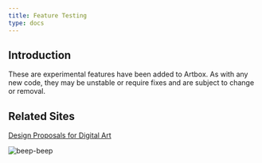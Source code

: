 ```yaml
---
title: Feature Testing
type: docs
---
```


## Introduction

These are experimental features have been added to Artbox. As with any new code, they may be unstable or require fixes and are subject to change or removal.

## Related Sites

[Design Proposals for Digital Art](https://gitlab.gnome.org/americo_gobbo/GIMPBrushwork/-/boards)

![beep-beep](/images/gallery/red-rock_final.webp)